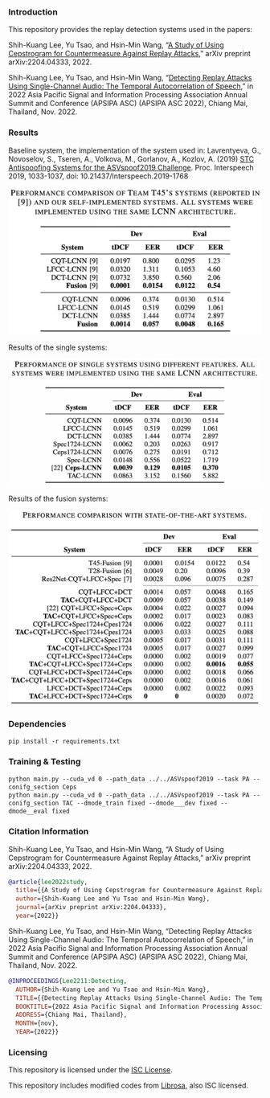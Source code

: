 ### Introduction

This repository provides the replay detection systems used in the papers:

Shih-Kuang Lee, Yu Tsao, and Hsin-Min Wang, “[A Study of Using Cepstrogram for Countermeasure Against Replay Attacks](https://arxiv.org/abs/2204.04333),” arXiv preprint arXiv:2204.04333, 2022.

Shih-Kuang Lee, Yu Tsao, and Hsin-Min Wang, “[Detecting Replay Attacks Using Single-Channel Audio: The Temporal Autocorrelation of Speech](https://homepage.iis.sinica.edu.tw/papers/whm/25385-F.pdf),” in 2022 Asia Pacific Signal and Information Processing Association Annual Summit and Conference (APSIPA ASC) (APSIPA ASC 2022), Chiang Mai, Thailand, Nov. 2022.

### Results

Baseline system, the implementation of the system used in:
Lavrentyeva, G., Novoselov, S., Tseren, A., Volkova, M., Gorlanov, A., Kozlov, A. (2019) [STC Antispoofing Systems for the ASVspoof2019 Challenge](https://www.isca-speech.org/archive/interspeech_2019/lavrentyeva19_interspeech.html). Proc. Interspeech 2019, 1033-1037, doi: 10.21437/Interspeech.2019-1768

![](./CMs/Results-Baseline.png "Baseline system")

Results of the single systems:

![](./CMs/Results-Single.png "Single systems")

Results of the fusion systems:

![](./CMs/Results-Fusion.png "Fusion systems")

### Dependencies
```
pip install -r requirements.txt
```

### Training & Testing
```
python main.py --cuda_vd 0 --path_data ../../ASVspoof2019 --task PA --conifg_section Ceps
python main.py --cuda_vd 0 --path_data ../../ASVspoof2019 --task PA --conifg_section TAC --dmode_train fixed --dmode___dev fixed --dmode__eval fixed
```

### Citation Information

Shih-Kuang Lee, Yu Tsao, and Hsin-Min Wang, “A Study of Using Cepstrogram for Countermeasure Against Replay Attacks,” arXiv preprint arXiv:2204.04333, 2022.
```bibtex
@article{lee2022study,
  title={{A Study of Using Cepstrogram for Countermeasure Against Replay Attacks}},
  author={Shih-Kuang Lee and Yu Tsao and Hsin-Min Wang},
  journal={arXiv preprint arXiv:2204.04333},
  year={2022}}
```

Shih-Kuang Lee, Yu Tsao, and Hsin-Min Wang, “Detecting Replay Attacks Using Single-Channel Audio: The Temporal Autocorrelation of Speech,” in 2022 Asia Pacific Signal and Information Processing Association Annual Summit and Conference (APSIPA ASC) (APSIPA ASC 2022), Chiang Mai, Thailand, Nov. 2022.
```bibtex
@INPROCEEDINGS{Lee2211:Detecting,
  AUTHOR={Shih-Kuang Lee and Yu Tsao and Hsin-Min Wang},
  TITLE={{Detecting Replay Attacks Using Single-Channel Audio: The Temporal Autocorrelation of Speech}},
  BOOKTITLE={2022 Asia Pacific Signal and Information Processing Association Annual Summit and Conference (APSIPA ASC) (APSIPA ASC 2022)},
  ADDRESS={Chiang Mai, Thailand},
  MONTH={nov},
  YEAR={2022}}
```

### Licensing

This repository is licensed under the [ISC License](https://github.com/shihkuanglee/RD-LCNN/blob/main/LICENSE.md).

This repository includes modified codes from [Librosa](https://github.com/librosa/librosa), also ISC licensed.
